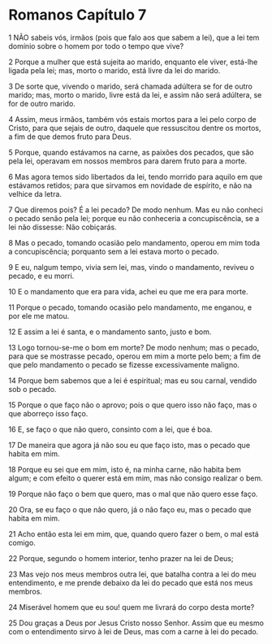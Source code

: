 # Romanos Capítulo 7

1	NÃO sabeis vós, irmãos (pois que falo aos que sabem a lei), que a lei tem domínio sobre o homem por todo o tempo que vive?

2	Porque a mulher que está sujeita ao marido, enquanto ele viver, está-lhe ligada pela lei; mas, morto o marido, está livre da lei do marido.

3	De sorte que, vivendo o marido, será chamada adúltera se for de outro marido; mas, morto o marido, livre está da lei, e assim não será adúltera, se for de outro marido.

4	Assim, meus irmãos, também vós estais mortos para a lei pelo corpo de Cristo, para que sejais de outro, daquele que ressuscitou dentre os mortos, a fim de que demos fruto para Deus.

5	Porque, quando estávamos na carne, as paixões dos pecados, que são pela lei, operavam em nossos membros para darem fruto para a morte.

6	Mas agora temos sido libertados da lei, tendo morrido para aquilo em que estávamos retidos; para que sirvamos em novidade de espírito, e não na velhice da letra.

7	Que diremos pois? É a lei pecado? De modo nenhum. Mas eu não conheci o pecado senão pela lei; porque eu não conheceria a concupiscência, se a lei não dissesse: Não cobiçarás.

8	Mas o pecado, tomando ocasião pelo mandamento, operou em mim toda a concupiscência; porquanto sem a lei estava morto o pecado.

9	E eu, nalgum tempo, vivia sem lei, mas, vindo o mandamento, reviveu o pecado, e eu morri.

10	E o mandamento que era para vida, achei eu que me era para morte.

11	Porque o pecado, tomando ocasião pelo mandamento, me enganou, e por ele me matou.

12	E assim a lei é santa, e o mandamento santo, justo e bom.

13	Logo tornou-se-me o bom em morte? De modo nenhum; mas o pecado, para que se mostrasse pecado, operou em mim a morte pelo bem; a fim de que pelo mandamento o pecado se fizesse excessivamente maligno.

14	Porque bem sabemos que a lei é espiritual; mas eu sou carnal, vendido sob o pecado.

15	Porque o que faço não o aprovo; pois o que quero isso não faço, mas o que aborreço isso faço.

16	E, se faço o que não quero, consinto com a lei, que é boa.

17	De maneira que agora já não sou eu que faço isto, mas o pecado que habita em mim.

18	Porque eu sei que em mim, isto é, na minha carne, não habita bem algum; e com efeito o querer está em mim, mas não consigo realizar o bem.

19	Porque não faço o bem que quero, mas o mal que não quero esse faço.

20	Ora, se eu faço o que não quero, já o não faço eu, mas o pecado que habita em mim.

21	Acho então esta lei em mim, que, quando quero fazer o bem, o mal está comigo.

22	Porque, segundo o homem interior, tenho prazer na lei de Deus;

23	Mas vejo nos meus membros outra lei, que batalha contra a lei do meu entendimento, e me prende debaixo da lei do pecado que está nos meus membros.

24	Miserável homem que eu sou! quem me livrará do corpo desta morte?

25	Dou graças a Deus por Jesus Cristo nosso Senhor. Assim que eu mesmo com o entendimento sirvo à lei de Deus, mas com a carne à lei do pecado.


